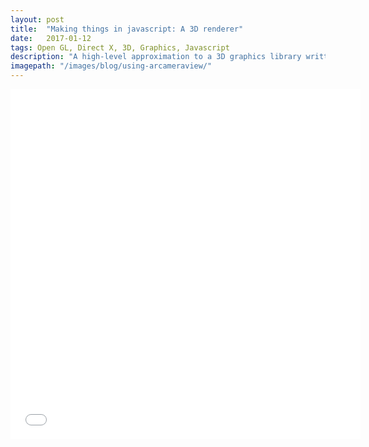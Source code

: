 ```yaml
---
layout: post
title:  "Making things in javascript: A 3D renderer"
date:   2017-01-12
tags: Open GL, Direct X, 3D, Graphics, Javascript
description: "A high-level approximation to a 3D graphics library written in javascript."
imagepath: "/images/blog/using-arcameraview/"
---
```





<iframe width="560" height="560" src="/demos/opengl - tutorial 0 - example 0/Z1.html" frameborder="0" seamless="seamless" scrolling="no"></iframe>
